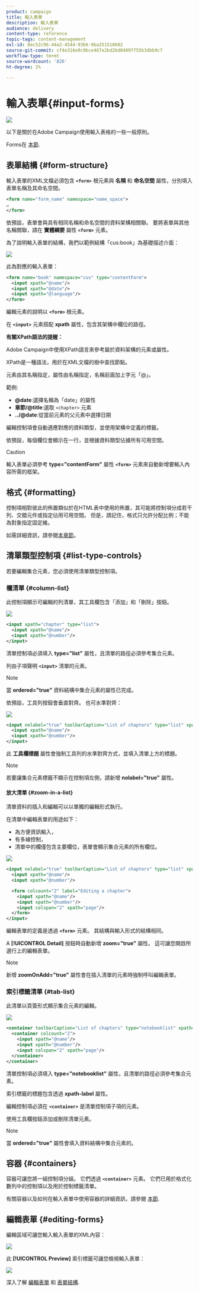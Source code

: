 ```yaml
---
product: campaign
title: 輸入表單
description: 輸入表單
audience: delivery
content-type: reference
topic-tags: content-management
exl-id: 8ec52c96-44a2-4544-93b6-9ba251510682
source-git-commit: cf4e316e9c9bce467e2bd2bd04097f55b3dbb9c7
workflow-type: tm+mt
source-wordcount: '826'
ht-degree: 2%

---
```


# 輸入表單{#input-forms}

![](../../assets/common.svg)

以下是關於在Adobe Campaign使用輸入表格的一些一般原則。

Forms在 [本節](../../configuration/using/identifying-a-form.md).

## 表單結構 {#form-structure}

輸入表單的XML文檔必須包含 **`<form>`** 根元素與 **名稱** 和 **命名空間** 屬性，分別填入表單名稱及其命名空間。

```xml
<form name="form_name" namespace="name_space">
…
</form>
```

依預設，表單會與具有相同名稱和命名空間的資料架構相關聯。 要將表單與其他名稱關聯，請在 **實體綱要** 屬性 **`<form>`** 元素。

為了說明輸入表單的結構，我們以範例結構「cus:book」為基礎描述介面：

![](assets/d_ncs_content_form1.png)

此為對應的輸入表單：

```xml
<form name="book" namespace="cus" type="contentForm">
  <input xpath="@name"/>
  <input xpath="@date"/>
  <input xpath="@language"/>
</form>
```

編輯元素的說明以 **`<form>`** 根元素。

在 **`<input>`** 元素搭配 **xpath** 屬性，包含其架構中欄位的路徑。

**有關XPath語法的提醒：**

Adobe Campaign中使用XPath語言來參考屬於資料架構的元素或屬性。

XPath是一種語法，用於在XML文檔的樹中查找節點。

元素由其名稱指定，屬性由名稱指定，名稱前面加上字元「@」。

範例:

* **@date**:選擇名稱為「date」的屬性
* **章節/@title**:選取 `<chapter>` 元素
* **../@date**:從當前元素的父元素中選擇日期

編輯控制項會自動適應對應的資料類型，並使用架構中定義的標籤。

依預設，每個欄位會顯示在一行，並根據資料類型佔據所有可用空間。

>[!CAUTION]
>
>輸入表單必須參考 **type=&quot;contentForm&quot;** 屬性 **`<form>`** 元素來自動新增要輸入內容所需的框架。

## 格式 {#formatting}

控制項相對彼此的佈置類似於在HTML表中使用的佈置，其可能將控制項分成若干列、交錯元件或指定佔用可用空間。 但是，請記住，格式只允許分配比例；不能為對象指定固定維。

如需詳細資訊，請參閱[本章節](../../configuration/using/form-structure.md#formatting)。

## 清單類型控制項 {#list-type-controls}

若要編輯集合元素，您必須使用清單類型控制項。

### 欄清單 {#column-list}

此控制項顯示可編輯的列清單，其工具欄包含「添加」和「刪除」按鈕。

![](assets/d_ncs_content_form4.png)

```xml
<input xpath="chapter" type="list">
  <input xpath="@name"/>
  <input xpath="@number"/>
</input>
```

清單控制項必須填入 **type=&quot;list&quot;** 屬性，且清單的路徑必須參考集合元素。

列由子項聲明 **`<input>`** 清單的元素。

>[!NOTE]
>
>當 **ordered=&quot;true&quot;** 資料結構中集合元素的屬性已完成。

依預設，工具列按鈕會垂直對齊。 也可水準對齊：

![](assets/d_ncs_content_form5.png)

```xml
<input nolabel="true" toolbarCaption="List of chapters" type="list" xpath="chapter">
  <input xpath="@name"/>
  <input xpath="@number"/>
</input>
```

此 **工具欄標題** 屬性會強制工具列的水準對齊方式，並填入清單上方的標題。

>[!NOTE]
>
>若要讓集合元素標籤不顯示在控制項左側，請新增 **nolabel=&quot;true&quot;** 屬性。

#### 放大清單 {#zoom-in-a-list}

清單資料的插入和編輯可以以單獨的編輯形式執行。

在清單中編輯表單的用途如下：

* 為方便資訊輸入，
* 有多線控制，
* 清單中的欄僅包含主要欄位，表單會顯示集合元素的所有欄位。

![](assets/d_ncs_content_form7.png)

```xml
<input nolabel="true" toolbarCaption="List of chapters" type="list" xpath="chapter" zoom="true" zoomOnAdd="true">
  <input xpath="@name"/>
  <input xpath="@number"/>

  <form colcount="2" label="Editing a chapter">
    <input xpath="@name"/>
    <input xpath="@number"/>
    <input colspan="2" xpath="page"/>
  </form>
</input>
```

編輯表單的定義是透過 **`<form>`** 元素。 其結構與輸入形式的結構相同。

A **[!UICONTROL Detail]** 按鈕時自動新增 **zoom=&quot;true&quot;** 屬性。 這可讓您開啟所選行上的編輯表單。

>[!NOTE]
>
>新增 **zoomOnAdd=&quot;true&quot;** 屬性會在插入清單的元素時強制呼叫編輯表單。

### 索引標籤清單 {#tab-list}

此清單以頁簽形式顯示集合元素的編輯。

![](assets/d_ncs_content_form6.png)

```xml
<container toolbarCaption="List of chapters" type="notebooklist" xpath="chapter" xpath-label="@name">
  <container colcount="2">
    <input xpath="@name"/>
    <input xpath="@number"/>
    <input colspan="2" xpath="page"/>
  </container>
</container>
```

清單控制項必須填入 **type=&quot;notebooklist&quot;** 屬性，且清單的路徑必須參考集合元素。

索引標籤的標題包含透過 **xpath-label** 屬性。

編輯控制項必須在 **`<container>`** 是清單控制項子項的元素。

使用工具欄按鈕添加或刪除清單元素。

>[!NOTE]
>
>當 **ordered=&quot;true&quot;** 屬性會填入資料結構中集合元素的。

## 容器 {#containers}

容器可讓您將一組控制項分組。 它們透過 **`<container>`** 元素。 它們已用於格式化數列中的控制項以及用於控制標籤清單。

有關容器以及如何在輸入表單中使用容器的詳細資訊，請參閱 [本節](../../configuration/using/form-structure.md#containers).

## 編輯表單 {#editing-forms}

編輯區域可讓您輸入輸入表單的XML內容：

![](assets/d_ncs_content_form12.png)

此 **[!UICONTROL Preview]** 索引標籤可讓您檢視輸入表單：

![](assets/d_ncs_content_form13.png)

深入了解 [編輯表單](../../configuration/using/editing-forms.md) 和 [表單結構](../../configuration/using/form-structure.md).
